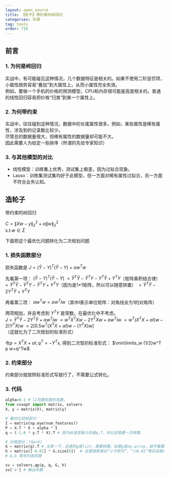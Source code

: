```yaml
---
layout: open_source
title: 【轮子】带约束的岭回归
categories: 开源
tag: tools
order: 710
---
```






## 前言
### 1. 为何是岭回归
实战中，有可能碰见这种情况，几个数据特征是相关的。如果不使用二阶惩罚项，小属性趋势容易“叠加”到大属性上，从而小属性完全失效。  
例如，要做一个手机的价格的预测模型，CPU和内存很可能是高度相关的。普通的线性回归容易把价格“归类”到某一个属性上。  

### 2. 为何带约束

实战中，往往碰到这种情况，数据中的长尾属性很多。例如，某些属性是稀有属性，涉及到的记录数比较少。  
尽管总的数据量很大，但稀有属性的数据量却可能不大。  
因此需要人为给定一些排序（所谓的先验专家知识）

### 3. 与其他模型的对比
- 线性模型：训练集上优秀，测试集上极差，因为过拟合现象。
- Lasso：训练集测试集均好于此模型，但一方面对稀有属性过拟合，另一方面不符合业务认知。

## 造轮子

带约束的岭回归

$C=\lVert Xw-y\rVert_2^2+\alpha \lVert w\rVert_2^2$  
s.t.$w\in \Sigma$  


下面把这个最优化问题转化为二次规划问题
### 1. 损失函数部分
损失函数是 $J=(\hat Y-Y)^T(\hat Y-Y)+\alpha w^Tw$

先看第一项：
$(\hat Y-Y)^T(\hat Y-Y)$
$=\hat Y^T \hat Y-\hat Y^TY-Y^T\hat Y+Y^TY$（矩阵乘积结合律）
$=\hat Y^T \hat Y-\hat Y^TY-\hat Y^T Y+Y^TY$（因为是1*1矩阵，所以可以随意转置）
$=\hat Y^T \hat Y-2 Y^T \hat Y+Y^TY$

再看第二项：
$\alpha w^Tw=\alpha w^T I w$（其中$I$表示单位矩阵：对角线全为1的对角阵）

两项相加，并且考虑到 $Y^TY$ 是常数，在最优化中不考虑。  
$J=\hat Y^T \hat Y-2 Y^T \hat Y+\alpha w^T I w$
$=w^TX^TXw-2Y^TXw+\alpha w^T Iw$
$=w^T(X^TX+\alpha I)w -2 (Y^TX)w$
$=2[0.5w^T(X^TX+\alpha I)w -(Y^TX)w]$（这就化为了二次规划的标准形式）


令$p=X^TX+\alpha I,q^T=-Y^Tx$,
得到二次型的标准形式：
$\min\limits_w (1/2)w^T p w+q^Tw$

### 2. 约束部分
约束部分就按照标准形式写就行了，不需要公式转化。

### 3. 代码
```py
alpha=0.1 # l2范数前面的系数。
from cvxopt import matrix, solvers
X, y = matrix(X), matrix(y)

# 最优化目标部分：
I = matrix(np.eye(num_features))
P = X.T * X + alpha * I
q = (-1.0 * y.T * X).T # 因为标准型输入的是q.T，所以还需要一次转置

# 约束部分：(Gw<h)
G = matrix(g).T # 注意一下，这里的g是list，需要转置。如果g是np.array，就不需要。
h = matrix([-0.01] * G.size[0])  # 这里按照类似“小于即可”，“小0.01”等实际需求去自定义
# A,b 等号约束同理

sv = solvers.qp(p, q, G, h)
sv['x'] # 解出系数
```
